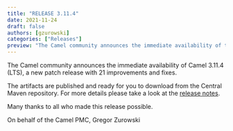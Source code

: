 ```yaml
---
title: "RELEASE 3.11.4"
date: 2021-11-24
draft: false
authors: [gzurowski]
categories: ["Releases"]
preview: "The Camel community announces the immediate availability of the new Camel 3.11.4 LTS release"
---
```



The Camel community announces the immediate availability of Camel 3.11.4 (LTS), a new patch release with 21 improvements and fixes.

The artifacts are published and ready for you to download from the Central Maven repository. For more details please take a look at the [release notes](/releases/release-3.11.4/).

Many thanks to all who made this release possible.

On behalf of the Camel PMC,
Gregor Zurowski
